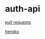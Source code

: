 # auth-api
[pull requests](https://github.com/ebnanzhran/auth-api/pull/1)

[heroku](https://bnan-auth-api.herokuapp.com/)


